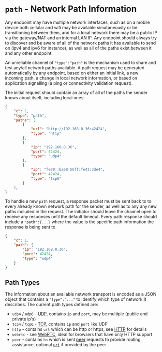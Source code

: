 # `path` - Network Path Information

Any endpoint may have multiple network interfaces, such as on a mobile device both cellular and wifi may be available simutaneously or be transitioning between them, and for a local network there may be a public IP via the gateway/NAT and an internal LAN IP. Any endpoint should always try to discover and be aware of all of the network paths it has available to send on (ipv4 and ipv6 for instance), as well as all of the paths exist between it and any other endpoint. 
 
An unreliable channel of `"type":"path"` is the mechanism used to share and test any/all network paths available.  A path request may be generated automatically by any endpoint, based on either an initial link, a new incoming path, a change in local network information, or based on application signalling (a ping or connectivity validation request).

The initial request should contain an array of all of the paths the sender knows about itself, including local ones:

```json
{
    "c": 1,
    "type": "path",
    "paths": [
        {
            "url": "http://192.168.0.36:42424",
            "type": "http"
        },
        {
            "ip": "192.168.0.36",
            "port": 42424,
            "type": "udp4"
        },
        {
            "ip": "fe80::bae8:56ff:fe43:3de4",
            "port": 42424,
            "type": "tcp6"
        }
    ],
}
```

To handle a new `path` request, a response packet must be sent back to to every already known network path for the sender, as well as to any any new paths included in the request. The initiator should leave the channel open to receive any responses until the default timeout.  Every path response should include a `"path":{...}` where the value is the specific path information the response is being sent to.

```json
{
    "c": 1,
    "path": {
        "ip": "192.168.0.36",
        "port": 42424,
        "type": "udp4"
    }
}
```

<a name="paths"></a>
## Path Types

The information about an available network transport is encoded as a JSON object that contains a `"type":"..."` to identify which type of network it describes. The current path types defined are:

* `udp4` / `udp6` - [UDP](../transports/udp.md), contains `ip` and `port`, may be multiple (public and private ip's)
* `tcp4` / `tcp6` - [TCP](../transports/tcp.md), contains `ip` and `port` like UDP
* `http` - contains `url` which can be http or https, see [HTTP](../transports/http.md) for details
* `webrtc` - see [WebRTC](../transports/webrtc.md), ideal for browsers that have only HTTP support
* `peer` - contains `hn` which is sent [peer](peer.md) requests to provide routing assistance, optional [`uri`](../uri.md) if provided by the peer
